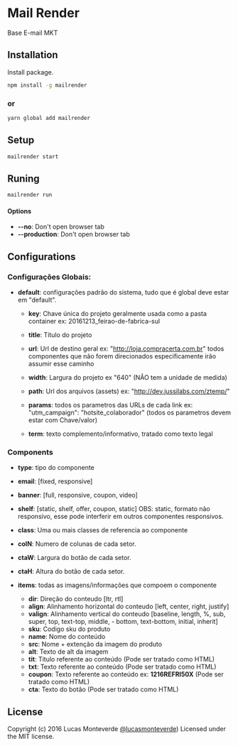 # Mail Render
Base E-mail MKT

## Installation

Install package.
```sh
npm install -g mailrender
```
###  or
```sh
yarn global add mailrender
```

## Setup
```sh
mailrender start
```

## Runing
```sh
mailrender run
```

#### Options

- **--no**: Don\'t open browser tab
- **--production**: Don\'t open browser tab



## Configurations


### Configurações Globais:

- **default**: configurações padrão do sistema, tudo que é global deve estar em "default".

	- **key**: Chave única do projeto geralmente usada como a pasta container ex: 20161213_feirao-de-fabrica-sul

	- **title**: Título do projeto
	- **url**: Url de destino geral ex: "http://loja.compracerta.com.br" todos componentes que não forem direcionados especificamente irão assumir esse caminho
	- **width**: Largura do projeto ex "640" (NÂO tem a unidade de medida)
	- **path**: Url dos arquivos (assets) ex: "http://dev.jussilabs.com/ztemp/"
	- **params**: todos os parametros das URLs de cada link ex: "utm_campaign": "hotsite_colaborador" (todos os parametros devem estar com Chave/valor)
	- **term**: texto complemento/informativo, tratado como texto legal

### Components

- **type**: tipo do componente
- **email**: [fixed, responsive]
- **banner**: [full, responsive, coupon, video]
- **shelf**: [static, shelf, offer, coupon, static]
	OBS: static, formato não responsivo, esse pode interferir em outros componentes responsivos.
- **class**: Uma ou mais classes de referencia ao componente
- **colN**: Numero de colunas de cada setor.
- **ctaW**: Largura do botão de cada setor.
- **ctaH**: Altura do botão de cada setor.

- **items**: todas as imagens/informações que compoem o componente
	- **dir**: Direção do conteudo [ltr, rtl]
	- **align**: Alinhamento horizontal do conteudo [left, center, right, justify]
	- **valign**: Alinhamento vertical do conteudo [baseline, length, %, sub, super, top, text-top, middle, - bottom, text-bottom, initial, inherit]
	- **sku**: Codigo sku do produto
	- **name**: Nome do conteúdo
	- **src**: Nome + extenção da imagem do produto
	- **alt**: Texto de alt da imagem
	- **tit**: Titulo referente ao conteúdo (Pode ser tratado como HTML)
	- **txt**: Texto referente ao conteúdo (Pode ser tratado como HTML)
	- **coupon**: Texto referente ao conteúdo ex: **1216REFRI50X** (Pode ser tratado como HTML)
	- **cta**: Texto do botão (Pode ser tratado como HTML)


## License
<a name="license"></a>

Copyright (c) 2016 Lucas Monteverde [@lucasmonteverde](https://lucasmonteverde.com))
Licensed under the MIT license.